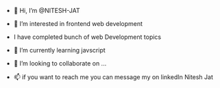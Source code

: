 - 👋 Hi, I’m @NITESH-JAT
- 👀 I’m interested in frontend web development

- I have completed bunch of web Development topics
- 🌱 I’m currently learning javscript
- 💞️ I’m looking to collaborate on ...
- 📫 if you want to reach me you can message my on linkedIn Nitesh Jat 

<!---
NITESH-JAT/NITESH-JAT is a ✨ special ✨ repository because its `README.md` (this file) appears on your GitHub profile.
You can click the Preview link to take a look at your changes.
--->
